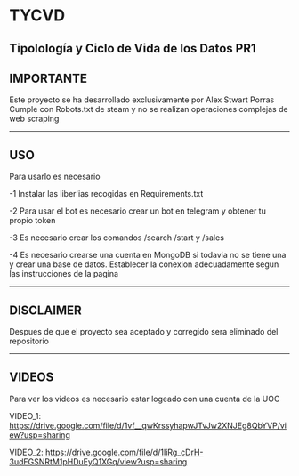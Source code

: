 # TYCVD
Tipolología y Ciclo de Vida de los Datos PR1
------------------------
IMPORTANTE
------------------------
Este proyecto se ha desarrollado exclusivamente por Alex Stwart Porras
Cumple con Robots.txt de steam y no se realizan operaciones complejas de 
web scraping

----------------
USO
----------------

Para usarlo es necesario

-1 Instalar las liber'ias recogidas en Requirements.txt

-2 Para usar el bot es necesario crear un bot en telegram y obtener tu propio token

-3 Es necesario crear los comandos /search /start y /sales

-4 Es necesario crearse una cuenta en MongoDB si todavia no se tiene una y crear 
una base de datos. Establecer la conexion adecuadamente segun las instrucciones de la
pagina


--------------------
DISCLAIMER
-------------------

Despues de que el proyecto sea aceptado y corregido sera eliminado del repositorio


--------------------
VIDEOS
--------------------

Para ver los videos es necesario estar logeado con una cuenta de la UOC

VIDEO_1: https://drive.google.com/file/d/1vf__qwKrssyhapwJTvJw2XNJEg8QbYVP/view?usp=sharing

VIDEO_2: https://drive.google.com/file/d/1IiRg_cDrH-3udFGSNRtM1pHDuEyQ1XGq/view?usp=sharing

